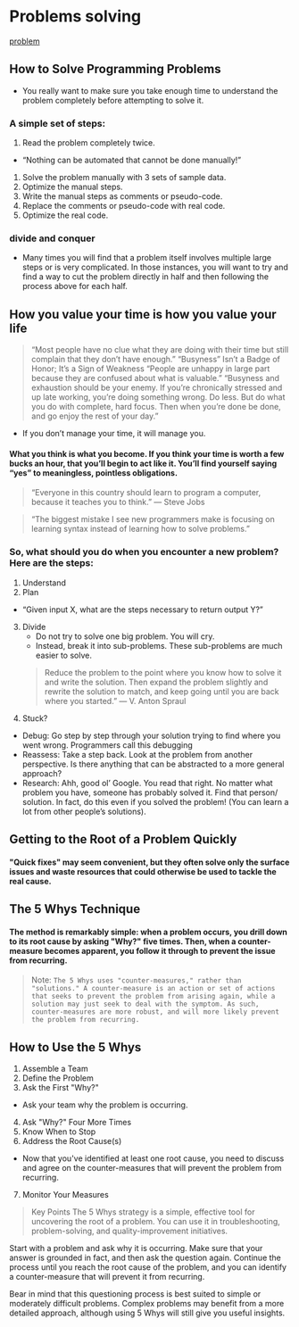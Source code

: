 # Problems solving
[problem](https://asq.org/-/media/Images/Learn-About-Quality/problem-solving.png?h=243&w=278&la=en)

## How to Solve Programming Problems
- You really want to make sure you take enough time to understand the problem completely before attempting to solve it.

### A simple set of steps:
 1. Read the problem completely twice.
  * “Nothing can be automated that cannot be done manually!”

 1. Solve the problem manually with 3 sets of sample data.
 1. Optimize the manual steps.
 1. Write the manual steps as comments or pseudo-code.
 1. Replace the comments or pseudo-code with real code.
 1. Optimize the real code.
### divide and conquer
- Many times you will find that a problem itself involves multiple large steps or is very complicated.  In those instances, you will want to try and find a way to cut the problem directly in half and then following the process above for each half.


## How you value your time is how you value your life
> “Most people have no clue what they are doing with their time but still complain that they don’t have enough.” 
> “Busyness” Isn’t a Badge of Honor; It’s a Sign of Weakness
> “People are unhappy in large part because they are confused about what is valuable.” 
> “Busyness and exhaustion should be your enemy. If you’re chronically stressed and up late working, you’re doing something wrong. Do less. But do what you do with complete, hard focus. Then when you’re done be done, and go enjoy the rest of your day.”

- If you don’t manage your time, it will manage you.
#### What you think is what you become. If you think your time is worth a few bucks an hour, that you’ll begin to act like it. You’ll find yourself saying “yes” to meaningless, pointless obligations.


> “Everyone in this country should learn to program a computer, because it teaches you to think.” — Steve Jobs

> “The biggest mistake I see new programmers make is focusing on learning syntax instead of learning how to solve problems.”
### So, what should you do when you encounter a new problem?Here are the steps:
1. Understand
2. Plan
 * “Given input X, what are the steps necessary to return output Y?”
3. Divide
    * Do not try to solve one big problem. You will cry.
    * Instead, break it into sub-problems. These sub-problems are much easier to solve.
    > Reduce the problem to the point where you know how to solve it and write the solution. Then expand the problem slightly and rewrite the solution to match, and keep going until you are back where you started.” — V. Anton Spraul
4. Stuck?
* Debug: Go step by step through your solution trying to find where you went wrong. Programmers call this debugging 
* Reassess: Take a step back. Look at the problem from another perspective. Is there anything that can be abstracted to a more general approach?
* Research: Ahh, good ol’ Google. You read that right. No matter what problem you have, someone has probably solved it. Find that person/ solution. In fact, do this even if you solved the problem! (You can learn a lot from other people’s solutions).

## Getting to the Root of a Problem Quickly

####  "Quick fixes" may seem convenient, but they often solve only the surface issues and waste resources that could otherwise be used to tackle the real cause.
## The 5 Whys Technique

#### The method is remarkably simple: when a problem occurs, you drill down to its root cause by asking "Why?" five times. Then, when a counter-measure becomes apparent, you follow it through to prevent the issue from recurring.

> Note:
`The 5 Whys uses "counter-measures," rather than "solutions." A counter-measure is an action or set of actions that seeks to prevent the problem from arising again, while a solution may just seek to deal with the symptom. As such, counter-measures are more robust, and will more likely prevent the problem from recurring.`


## How to Use the 5 Whys
1. Assemble a Team
2. Define the Problem
3. Ask the First "Why?"
 - Ask your team why the problem is occurring.
4. Ask "Why?" Four More Times
5. Know When to Stop
6. Address the Root Cause(s)
 - Now that you've identified at least one root cause, you need to discuss and agree on the counter-measures that will prevent the problem from recurring.
7. Monitor Your Measures

> Key Points
 The 5 Whys strategy is a simple, effective tool for uncovering the root of a problem. You can use it in troubleshooting, problem-solving, and quality-improvement initiatives.

 Start with a problem and ask why it is occurring. Make sure that your answer is grounded in fact, and then ask the question again. Continue the process until you reach the root cause of the problem, and you can identify a counter-measure that will prevent it from recurring.

 Bear in mind that this questioning process is best suited to simple or moderately difficult problems. Complex problems may benefit from a more detailed approach, although using 5 Whys will still give you useful insights.